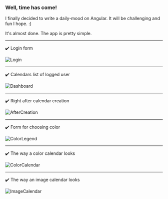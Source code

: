 ### Well, time has come! 

I finally decided to write a daily-mood on Angular. It will be challenging and fun I hope. :)

It's almost done. The app is pretty simple.

----------------------------------------------------------------------------------

:heavy_check_mark: Login form

![Login](https://raw.githubusercontent.com/nnekka/images/master/1.jpg?token=AF7AHSDJANKHE4D7IP5PSWTAVE776)

----------------------------------------------------------------------------------
:heavy_check_mark: Calendars list of logged user

![Dashboard](https://raw.githubusercontent.com/nnekka/images/master/2.jpg?token=AF7AHSDIFBPHX52WWTCJ52TAVFALM)

----------------------------------------------------------------------------------

:heavy_check_mark: Right after calendar creation

![AfterCreation](https://raw.githubusercontent.com/nnekka/images/master/4.jpg?token=AF7AHSF5DOXTDJIRZMCGS7DAVFAOK)

----------------------------------------------------------------------------------

:heavy_check_mark: Form for choosing color

![ColorLegend](https://raw.githubusercontent.com/nnekka/images/master/5.jpg?token=AF7AHSCEHRVPU7VSDNME6ILAVFAPW)

----------------------------------------------------------------------------------

:heavy_check_mark: The way a color calendar looks

![ColorCalendar](https://raw.githubusercontent.com/nnekka/images/master/6.jpg?token=AF7AHSEFGHSDJOHTVYQGEKTAVFAQW)

----------------------------------------------------------------------------------

:heavy_check_mark: The way an image calendar looks

![ImageCalendar](https://raw.githubusercontent.com/nnekka/images/master/7.jpg?token=AF7AHSCIPDWAGHWIQCLXUBLAVFASE)


